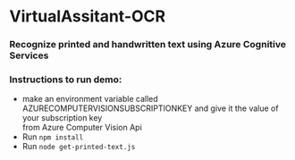 # VirtualAssitant-OCR<br>
### Recognize printed and handwritten text using Azure Cognitive Services<br>


### Instructions to run demo:<br>
* make an environment variable called AZURECOMPUTERVISIONSUBSCRIPTIONKEY and give it the value of your subscription key<br>
from Azure Computer Vision Api
* Run ```npm install```
* Run ```node get-printed-text.js```


